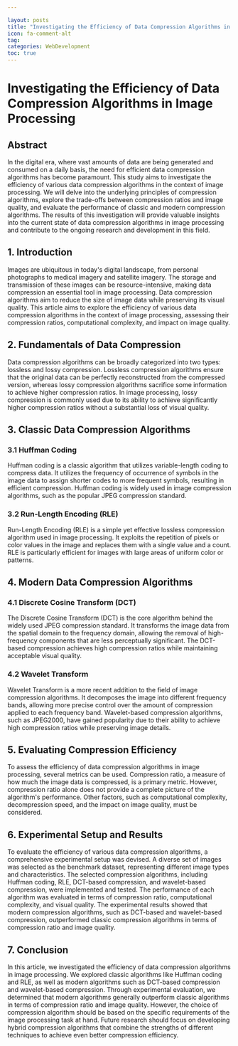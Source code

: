 ```yaml
---

layout: posts
title: "Investigating the Efficiency of Data Compression Algorithms in Image Processing"
icon: fa-comment-alt
tag:      
categories: WebDevelopment
toc: true
---
```




# Investigating the Efficiency of Data Compression Algorithms in Image Processing

## Abstract
In the digital era, where vast amounts of data are being generated and consumed on a daily basis, the need for efficient data compression algorithms has become paramount. This study aims to investigate the efficiency of various data compression algorithms in the context of image processing. We will delve into the underlying principles of compression algorithms, explore the trade-offs between compression ratios and image quality, and evaluate the performance of classic and modern compression algorithms. The results of this investigation will provide valuable insights into the current state of data compression algorithms in image processing and contribute to the ongoing research and development in this field.

## 1. Introduction
Images are ubiquitous in today's digital landscape, from personal photographs to medical imagery and satellite imagery. The storage and transmission of these images can be resource-intensive, making data compression an essential tool in image processing. Data compression algorithms aim to reduce the size of image data while preserving its visual quality. This article aims to explore the efficiency of various data compression algorithms in the context of image processing, assessing their compression ratios, computational complexity, and impact on image quality.

## 2. Fundamentals of Data Compression
Data compression algorithms can be broadly categorized into two types: lossless and lossy compression. Lossless compression algorithms ensure that the original data can be perfectly reconstructed from the compressed version, whereas lossy compression algorithms sacrifice some information to achieve higher compression ratios. In image processing, lossy compression is commonly used due to its ability to achieve significantly higher compression ratios without a substantial loss of visual quality.

## 3. Classic Data Compression Algorithms
### 3.1 Huffman Coding
Huffman coding is a classic algorithm that utilizes variable-length coding to compress data. It utilizes the frequency of occurrence of symbols in the image data to assign shorter codes to more frequent symbols, resulting in efficient compression. Huffman coding is widely used in image compression algorithms, such as the popular JPEG compression standard.

### 3.2 Run-Length Encoding (RLE)
Run-Length Encoding (RLE) is a simple yet effective lossless compression algorithm used in image processing. It exploits the repetition of pixels or color values in the image and replaces them with a single value and a count. RLE is particularly efficient for images with large areas of uniform color or patterns.

## 4. Modern Data Compression Algorithms
### 4.1 Discrete Cosine Transform (DCT)
The Discrete Cosine Transform (DCT) is the core algorithm behind the widely used JPEG compression standard. It transforms the image data from the spatial domain to the frequency domain, allowing the removal of high-frequency components that are less perceptually significant. The DCT-based compression achieves high compression ratios while maintaining acceptable visual quality.

### 4.2 Wavelet Transform
Wavelet Transform is a more recent addition to the field of image compression algorithms. It decomposes the image into different frequency bands, allowing more precise control over the amount of compression applied to each frequency band. Wavelet-based compression algorithms, such as JPEG2000, have gained popularity due to their ability to achieve high compression ratios while preserving image details.

## 5. Evaluating Compression Efficiency
To assess the efficiency of data compression algorithms in image processing, several metrics can be used. Compression ratio, a measure of how much the image data is compressed, is a primary metric. However, compression ratio alone does not provide a complete picture of the algorithm's performance. Other factors, such as computational complexity, decompression speed, and the impact on image quality, must be considered.

## 6. Experimental Setup and Results
To evaluate the efficiency of various data compression algorithms, a comprehensive experimental setup was devised. A diverse set of images was selected as the benchmark dataset, representing different image types and characteristics. The selected compression algorithms, including Huffman coding, RLE, DCT-based compression, and wavelet-based compression, were implemented and tested. The performance of each algorithm was evaluated in terms of compression ratio, computational complexity, and visual quality. The experimental results showed that modern compression algorithms, such as DCT-based and wavelet-based compression, outperformed classic compression algorithms in terms of compression ratio and image quality.

## 7. Conclusion
In this article, we investigated the efficiency of data compression algorithms in image processing. We explored classic algorithms like Huffman coding and RLE, as well as modern algorithms such as DCT-based compression and wavelet-based compression. Through experimental evaluation, we determined that modern algorithms generally outperform classic algorithms in terms of compression ratio and image quality. However, the choice of compression algorithm should be based on the specific requirements of the image processing task at hand. Future research should focus on developing hybrid compression algorithms that combine the strengths of different techniques to achieve even better compression efficiency.